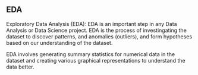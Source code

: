 ## EDA

Exploratory Data Analysis (EDA):
EDA is an important step in any Data Analysis or Data Science project. EDA is the process of investingating the dataset to discover patterns, and anomalies (outliers), and form hypotheses based on our understanding of the dataset.

EDA involves generating summary statistics for numerical data in the dataset and creating various graphical representations to understand the data better.
